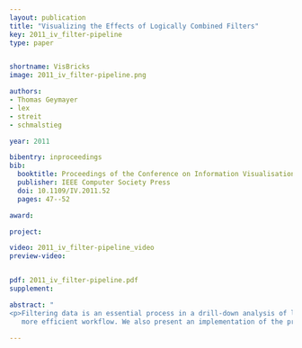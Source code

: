 ```yaml
---
layout: publication
title: "Visualizing the Effects of Logically Combined Filters"
key: 2011_iv_filter-pipeline
type: paper


shortname: VisBricks
image: 2011_iv_filter-pipeline.png

authors:
- Thomas Geymayer
- lex
- streit
- schmalstieg

year: 2011

bibentry: inproceedings
bib:
  booktitle: Proceedings of the Conference on Information Visualisation (IV ’2011)
  publisher: IEEE Computer Society Press
  doi: 10.1109/IV.2011.52
  pages: 47--52

award: 

project:

video: 2011_iv_filter-pipeline_video
preview-video:


pdf: 2011_iv_filter-pipeline.pdf
supplement:

abstract: "
<p>Filtering data is an essential process in a drill-down analysis of large data sets. Filtering can be necessary for several reasons. The main objective for filters is to uncover the relevant subsets of a dataset. Another, equally relevant goal is to reduce a dataset to dimensions to which either visualization or algorithmic analysis techniques scale. However, with multiple filters applied and possibly even logically combined, it becomes difficult for users to judge the effects of a filter chain. In this paper we present a simple, yet effective way to interactively visualize a sequence of filters and logical combinations of these. Such a visualized filter-pipeline allows analysts to easily judge the effect of every single filter and also their combination on the data set under investigation and therefore, leads to a faster and
   more efficient workflow. We also present an implementation of the proposed technique in an information visualization framework for the life sciences. The technique, however, could be employed in many other information visualization contexts as well.</p>"

---
```



